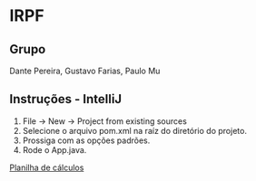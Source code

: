 # IRPF

## Grupo

Dante Pereira, Gustavo Farias, Paulo Mu

## Instruções - IntelliJ

1. File -> New -> Project from existing sources
1. Selecione o arquivo pom.xml na raíz do diretório do projeto.
1. Prossiga com as opções padrões.
1. Rode o App.java.

[Planilha de cálculos](https://docs.google.com/spreadsheets/d/1mL5seOZgRnUUDrjy36ghpMnTGohaFiXNKL7_1neN8vE/edit?usp=sharing)
